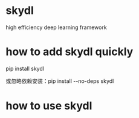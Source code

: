 # skydl
high efficiency deep learning framework

# how to add skydl quickly
pip install skydl

或忽略依赖安装：pip install --no-deps skydl

# how to use skydl
